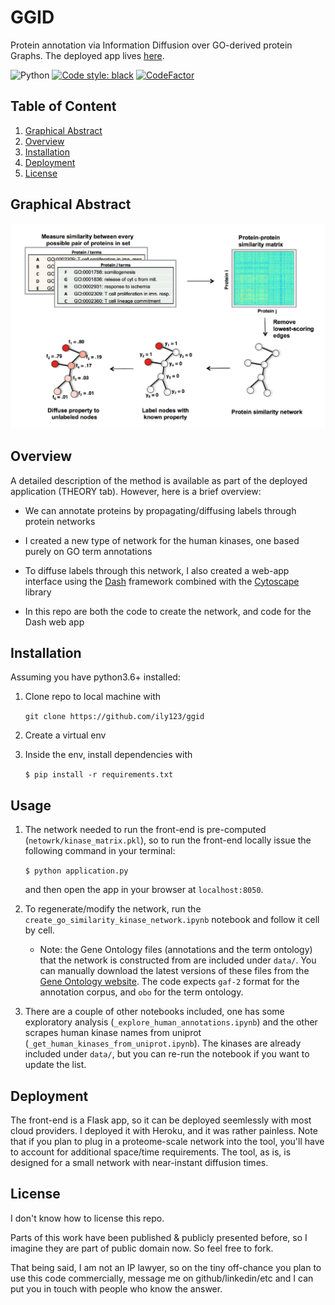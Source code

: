 # GGID

Protein annotation via Information Diffusion over GO-derived protein Graphs.
The deployed app lives [here](https://ggid.herokuapp.com/).

![Python](https://img.shields.io/badge/python-3.6%7C3.7-blue.svg)
[![Code style: black](https://img.shields.io/badge/code%20style-black-000000.svg)](https://github.com/psf/black)
[![CodeFactor](https://www.codefactor.io/repository/github/ily123/ggid/badge)](https://www.codefactor.io/repository/github/ily123/ggid)

## Table of Content
1. [Graphical Abstract](#graphical-abstract)
2. [Overview](#overview)
3. [Installation](#installation)
4. [Deployment](#deployment)
5. [License](#license)

## Graphical Abstract 
<img src="assets/graphical_abstract.png" alt="drawing" width="700"/>

## Overview
A detailed description of the method is available as part of the deployed application (THEORY tab).
However, here is a brief overview:

* We can annotate proteins by propagating/diffusing labels through protein networks

* I created a new type of network for the human kinases, one based purely on GO term annotations

* To diffuse labels through this network, I also created a web-app interface
    using the [Dash](https://dash.plotly.com/) framework combined with the [Cytoscape](https://github.com/plotly/dash-cytoscape) library

* In this repo are both the code to create the network, and code for the Dash web app

## Installation

Assuming you have python3.6+ installed:

1. Clone repo to local machine with

    ```git clone https://github.com/ily123/ggid```

2. Create a virtual env
3. Inside the env, install dependencies with

    ```$ pip install -r requirements.txt```

## Usage
1. The network needed to run the front-end is pre-computed (```netowrk/kinase_matrix.pkl```),
so to run the front-end locally issue the following command in your terminal:

    ```$ python application.py```

    and then open the app in your browser at ```localhost:8050```.
2. To regenerate/modify the network, run the ```create_go_similarity_kinase_network.ipynb```
notebook and follow it cell by cell.
    - Note: the Gene Ontology files (annotations and the term ontology) that the network is constructed from
    are included under ```data/```. You can manually download the latest versions of these files from
    the [Gene Ontology website](http://geneontology.org/docs/downloads/). The code expects ```gaf-2``` format
    for the annotation corpus, and ```obo``` for the term ontology.
3. There are a couple of other notebooks included, one has some exploratory analysis (```_explore_human_annotations.ipynb```)
and the other scrapes human kinase names from uniprot (```_get_human_kinases_from_uniprot.ipynb```). The kinases
are already included under ```data/```, but you can re-run the notebook if you want to update the list.

## Deployment

The front-end is a Flask app, so it can be deployed seemlessly with most cloud providers.
I deployed it with Heroku, and it was rather painless. Note that if you plan to plug
in a proteome-scale network into the tool, you'll have to account for additional space/time
requirements. The tool, as is, is designed for a small network with near-instant diffusion
times.

## License

I don't know how to license this repo.

Parts of this work have been published & publicly presented before, so I imagine 
they are part of public domain now. So feel free to fork.

That being said, I am not an IP lawyer, so on the tiny off-chance you plan to use this code
commercially, message me on github/linkedin/etc and I can put you in touch
with people who know the answer.

